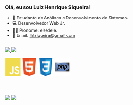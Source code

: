 ### Olá, eu sou Luiz Henrique Siqueira!

- 📕 Estudante de Análises e Desenvolvimento de Sistemas.
- 💻 Desenvolvedor Web Jr.
- 🧔🏻 Pronome: ele/dele.
- 📩 Email: lhlsiqueira@gmail.com

##

<div>
  <a href="https://github.com/luizhenriquesiqueira">
  <img height="150em" src="https://github-readme-stats.vercel.app/api?username=luizhenriquesiqueira&show_icons=true&theme=dark&include_all_commits=true&count_private=true"/>
  <img height="150em" src="https://github-readme-stats.vercel.app/api/top-langs/?username=luizhenriquesiqueira&layout=compact&langs_count=7&theme=dark"/>
</div>



  

<div style="display: inline_block"><br>
  <img align="center" alt="luiz-Js" height="60" width="50" src="https://raw.githubusercontent.com/devicons/devicon/master/icons/javascript/javascript-plain.svg">
  <img align="center" alt="luiz-HTML" height="60" width="50" src="https://raw.githubusercontent.com/devicons/devicon/master/icons/html5/html5-original.svg">
  <img align="center" alt="luiz-CSS" height="60" width="50" src="https://raw.githubusercontent.com/devicons/devicon/master/icons/css3/css3-original.svg">
  <img align="center" alt="luiz-PHP" height="60" width="50" src="https://raw.githubusercontent.com/devicons/devicon/master/icons/php/php-original.svg">
  
  
  <br> <br>
  
  <div>
    <a href="https://www.linkedin.com/in/luiz-henrique-lima-a45431202/" target="_blank"><img src="https://img.shields.io/badge/-LinkedIn-%230077B5?style=for-the-badge&logo=linkedin&logoColor=white" target="_blank"></a> 
     <a href="https://instagram.com/luizhe" target="_blank"><img src="https://img.shields.io/badge/-Instagram-%23E4405F?style=for-the-badge&logo=instagram&logoColor=white" target="_blank"></a>
    

  </div>
  
  
  ##
  
 
</div>
